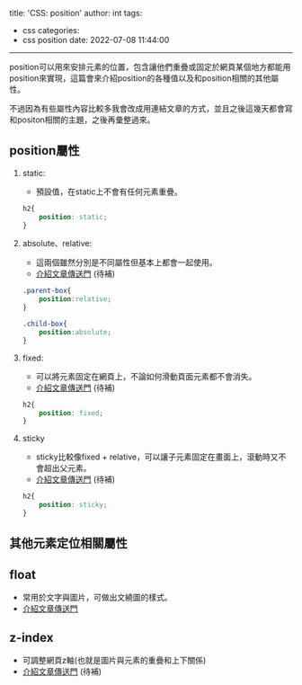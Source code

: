 title: 'CSS: position'
author: int
tags:
  - css
categories:
  - css position
date: 2022-07-08 11:44:00
---
position可以用來安排元素的位置，包含讓他們重疊或固定於網頁某個地方都能用position來實現，這篇會來介紹position的各種值以及和position相關的其他屬性。

不過因為有些屬性內容比較多我會改成用連結文章的方式，並且之後這幾天都會寫和positon相關的主題，之後再彙整過來。

## position屬性
1. static: 
	* 預設值，在static上不會有任何元素重疊。
    ```css
    h2{
    	position: static;
    }
    ```
2. absolute、relative:
	* 這兩個雖然分別是不同屬性但基本上都會一起使用。
    * [介紹文章傳送門]() (待補)
    ```css
    .parent-box{
    	position:relative;
    }
    
    .child-box{
    	position:absolute;
    }
    ```

3. fixed:
	* 可以將元素固定在網頁上，不論如何滑動頁面元素都不會消失。
	* [介紹文章傳送門]() (待補)
    ```css
    h2{
    	position: fixed;
    }
    ```
5. sticky
	* sticky比較像fixed + relative，可以讓子元素固定在畫面上，滾動時又不會超出父元素。
	* [介紹文章傳送門]() (待補)
    ```css
    h2{
    	position: sticky;
    }
    ```
  
## 其他元素定位相關屬性

## float

* 常用於文字與圖片，可做出文繞圖的樣式。
* [介紹文章傳送門](https://huanginch.github.io/2022/07/07/css-float/)

## z-index

* 可調整網頁z軸(也就是圖片與元素的重疊和上下關係)
* [介紹文章傳送門]() (待補)